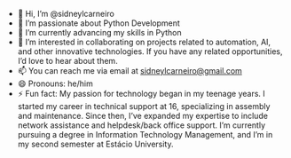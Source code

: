 - 👋 Hi, I’m @sidneylcarneiro
- 👀 I’m passionate about Python Development
- 🌱 I’m currently advancing my skills in Python
- 💼 I’m interested in collaborating on projects related to automation, AI, and other innovative technologies. If you have any related opportunities, I’d love to hear about them.
- 📫 You can reach me via email at sidneylcarneiro@gmail.com
- 😄 Pronouns: he/him
- ⚡ Fun fact: My passion for technology began in my teenage years. I started my career in technical support at 16, specializing in assembly and maintenance. Since then, I’ve expanded my expertise to include network assistance and helpdesk/back office support. I’m currently pursuing a degree in Information Technology Management, and I’m in my second semester at Estácio University.


<!---
sidneylcarneiro/sidneylcarneiro is a ✨ special ✨ repository because its `README.md` (this file) appears on your GitHub profile.
You can click the Preview link to take a look at your changes.
--->
